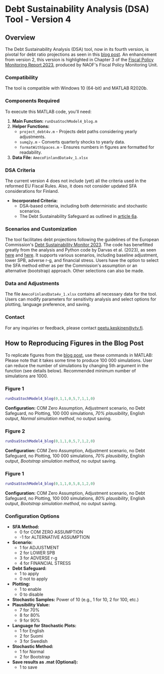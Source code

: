 # Debt Sustainability Analysis (DSA) Tool - Version 4

## Overview
The Debt Sustainability Analysis (DSA) tool, now in its fourth version, is pivotal for debt ratio projections as seen in this [blog post](https://www.vtv.fi/en/blog/the-length-of-the-adjustment-plan-in-the-reformed-eu-debt-rules-is-of-great-importance-to-finland/). An enhancement from version 2, this version is highlighted in Chapter 3 of the [Fiscal Policy Monitoring Report 2023](https://www.vtv.fi/en/publications/fiscal-policy-monitoring-report-2023/), produced by NAOF's Fiscal Policy Monitoring Unit.

### Compatibility
The tool is compatible with Windows 10 (64-bit) and MATLAB R2020b.

### Components Required
To execute this MATLAB code, you'll need:

1. **Main Function:** `runDsaStochModel4_blog.m`
2. **Helper Functions:**
   - `project_debt4v.m` - Projects debt paths considering yearly adjustments.
   - `sumq2y.m` - Converts quarterly shocks to yearly data.
   - `formatWithSpaces.m` - Ensures numbers in figures are formatted for readability.
3. **Data File:** `AmecoFinlandData4v_1.xlsx`

### DSA Criteria ###
The current version 4 does not include (yet) all the criteria used in the reformed EU Fiscal Rules.
Also, it does not consider updated SFA considerations for Finland.

- **Incorporated Criteria:**
  - DSA-based criteria, including both deterministic and stochastic scenarios.
  - The Debt Sustainability Safeguard as outlined in [article 6a](https://www.consilium.europa.eu/media/70386/st06645-re01-en24.pdf).

### Scenarios and Customization
The tool facilitates debt projections following the guidelines of the European Commission's [Debt Sustainability Monitor 2023](https://economy-finance.ec.europa.eu/publications/debt-sustainability-monitor-2023_en). The code has benefitted greatly from the analysis and Python code by Darvas et al. (2023), as seen [here](https://www.bruegel.org/working-paper/quantitative-evaluation-european-commissions-fiscal-governance-proposal) and [here](https://github.com/lennardwelslau/eu-debt-sustainability-analysis). It supports various scenarios, including baseline adjustment, lower SPB, adverse r-g, and financial stress. Users have the option to select the SFA method either as per the Commission's assumption or an alternative (bootstrap) approach. Other selections can also be made.

### Data and Adjustments
The file `AmecoFinlandData4v_1.xlsx` contains all necessary data for the tool. Users can modify parameters for sensitivity analysis and select options for plotting, language preference, and saving.

### Contact
For any inquiries or feedback, please contact peetu.keskinen@vtv.fi.

## How to Reproducing Figures in the Blog Post

To replicate figures from the [blog post](https://www.vtv.fi/en/blog/the-length-of-the-adjustment-plan-in-the-reformed-eu-debt-rules-is-of-great-importance-to-finland/), use these commands in MATLAB:
Please note that it takes some time to produce 100 000 simulations. User can reduce the number of simulations by changing 5th argument in the function (see details below). Recommended minimum number of simulations are 1000.

### Figure 1
```matlab
runDsaStochModel4_blog(0,1,1,0,5,7,1,1,0)
```
**Configuration:** COM Zero Assumption, Adjustment scenario, no Debt Safeguard, no Plotting, 100 000 simulations, _70% plausibility_, English output, _Normal simulation method_, no output saving.

### Figure 2
```matlab
runDsaStochModel4_blog(0,1,1,0,5,7,1,2,0)
```
**Configuration:** COM Zero Assumption, Adjustment scenario, no Debt Safeguard, no Plotting, 100 000 simulations, _70% plausibility_, English output, _Bootstrap simulation method_, no output saving.

### Figure 1
```matlab
runDsaStochModel4_blog(0,1,1,0,5,8,1,2,0)
```
**Configuration:** COM Zero Assumption, Adjustment scenario, no Debt Safeguard, no Plotting, 100 000 simulations, _80% plausibility_, English output, _Bootstrap simulation method_, no output saving.

### Configuration Options
- **SFA Method:**
  - 0 for COM ZERO ASSUMPTION
  - -1 for ALTERNATIVE ASSUMPTION
- **Scenario:**
  - 1 for ADJUSTMENT
  - 2 for LOWER SPB
  - 3 for ADVERSE r-g
  - 4 for FINANCIAL STRESS
- **Debt Safeguard:**
  - 1 to apply
  - 0 not to apply
- **Plotting:**
  - 1 to enable
  - 0 to disable
- **Stochastic Samples:** Power of 10 (e.g., 1 for 10, 2 for 100, etc.)
- **Plausibility Value:**
  - 7 for 70%
  - 8 for 80%
  - 9 for 90%
- **Language for Stochastic Plots:**
  - 1 for English
  - 2 for Suomi
  - 3 for Swedish
- **Stochastic Method:**
  - 1 for Normal
  - 2 for Bootstrap
- **Save results as .mat (Optional):**
  - 1 to save




